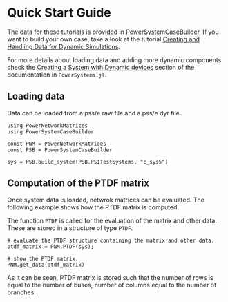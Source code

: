 # Quick Start Guide

The data for these tutorials is provided in [PowerSystemCaseBuilder](https://github.com/nrel-sienna/PowerSystemCaseBuilder.jl). If you want to build your own case, take a look at the tutorial [Creating and Handling Data for Dynamic Simulations](https://nrel-sienna.github.io/PowerSimulationsDynamics.jl/stable/tutorials/tutorial_dynamic_data/#Creating-and-Handling-Data-for-Dynamic-Simulations).

For more details about loading data and adding more dynamic components check the
[Creating a System with Dynamic devices](https://nrel-sienna.github.io/PowerSystems.jl/stable/modeler_guide/system_dynamic_data/)
section of the documentation in `PowerSystems.jl`.

## Loading data

Data can be loaded from a pss/e raw file and a pss/e dyr file.

``` @repl quick_start_guide
using PowerNetworkMatrices
using PowerSystemCaseBuilder

const PNM = PowerNetworkMatrices
const PSB = PowerSystemCaseBuilder

sys = PSB.build_system(PSB.PSITestSystems, "c_sys5")
```

## Computation of the PTDF matrix

Once system data is loaded, netwrok matrices can be evaluated. The following 
example shows how the PTDF matrix is computed.

The function `PTDF` is called for the evaluation of the matrix and other data. These 
are stored in a structure of type `PTDF`.

``` @repl quick_start_guide
# evaluate the PTDF structure containing the matrix and other data.
ptdf_matrix = PNM.PTDF(sys);

# show the PTDF matrix.
PNM.get_data(ptdf_matrix)
```

As it can be seen, PTDF matrix is stored such that the number of rows is equal 
to the number of buses, number of columns equal to the number of branches.
